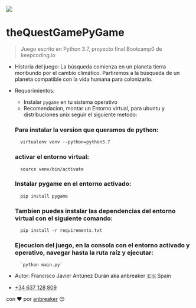 ![](https://keepcoding.io/es/wp-content/uploads/sites/4/2018/02/KeepCoding-Logo-820x400.png)

# theQuestGamePyGame

> Juego escrito en Python 3.7, proyecto final Bootcamp0 de keepcoding.io

* Historia del juego: La búsqueda comienza en un planeta tierra moribundo por el cambio
climático. Partiremos a la búsqueda de un planeta compatible con la vida humana para
colonizarlo.

* Requerimientos:
    * Instalar `pygame` en tu sistema operativo
    * Recomendacion, montar un Entorno virtual, para ubuntu y distribuciones unix seguir el siguiente metodo:

    ### Para instalar la version que queramos de python:
        virtualenv venv --python=python3.7
    ### activar el entorno virtual:
        source venv/bin/activate
    ### Instalar pygame en el entorno activado:
        pip install pygame

    ### Tambien puedes instalar las dependencias del entorno virtual con el siguiente comando:
        pip install -r requirements.txt

    ### Ejecucion del juego, en la consola con el entorno activado y operativo, navegar hasta la ruta raíz y ejecutar:
        `python main.py`

* Autor: Francisco Javier Antúnez Durán aka anbreaker
:es: Spain
* [+34 637 128 809](tel:+34637128809)

con ❤️ por [anbreaker](https://github.com/anbreaker) 😊
